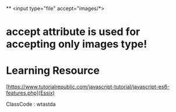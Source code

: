 ** <input type="file" accept="images/*>

# accept attribute is used for accepting only images type! 

# Learning Resource

  [https://www.tutorialrepublic.com/javascript-tutorial/javascript-es6-features.php](Essix)
  
  


 ClassCode : wtastda
